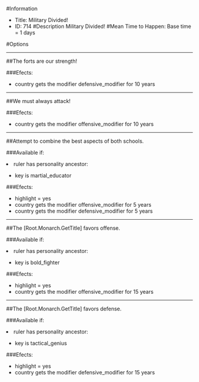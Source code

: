#Information
 - Title: Military Divided!
 - ID: 714
#Description
Military Divided!
#Mean Time to Happen:
Base time = 1 days

#Options

___
##The forts are our strength!

###Efects:<ul><li>country gets the modifier defensive_modifier for 10 years</li></ul>

___
##We must always attack!

###Efects:<ul><li>country gets the modifier offensive_modifier for 10 years</li></ul>

___
##Attempt to combine the best aspects of both schools.

###Available if:
<li>ruler has personality ancestor:</li><ul><li>key is martial_educator</li></ul>

###Efects:<ul><li>highlight = yes</li><li>country gets the modifier offensive_modifier for 5 years</li><li>country gets the modifier defensive_modifier for 5 years</li></ul>

___
##The [Root.Monarch.GetTitle] favors offense.

###Available if:
<li>ruler has personality ancestor:</li><ul><li>key is bold_fighter</li></ul>

###Efects:<ul><li>highlight = yes</li><li>country gets the modifier offensive_modifier for 15 years</li></ul>

___
##The [Root.Monarch.GetTitle] favors defense.

###Available if:
<li>ruler has personality ancestor:</li><ul><li>key is tactical_genius</li></ul>

###Efects:<ul><li>highlight = yes</li><li>country gets the modifier defensive_modifier for 15 years</li></ul>
